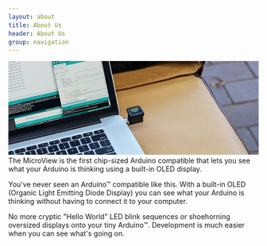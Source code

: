 ```yaml
---
layout: about
title: About Us
header: About Us
group: navigation
---
```

<div style="text-align:center">
<img src="/images/microview.jpg">
</div>
The MicroView is the first chip-sized Arduino compatible that lets you see what your Arduino is thinking using a built-in OLED display.

You've never seen an Arduino™ compatible like this. With a built-in OLED (Organic Light Emitting Diode Display) you can see what your Arduino is thinking without having to connect it to your computer. 

No more cryptic "Hello World" LED blink sequences or shoehorning oversized displays onto your tiny Arduino™. Development is much easier when you can see what's going on.

